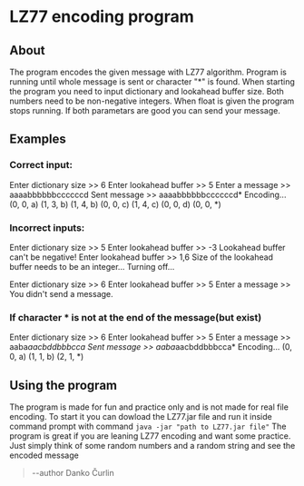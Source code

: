 # LZ77 encoding program

## About
The program encodes the given message with LZ77 algorithm. Program is running until whole message is sent or character "*" is found. When starting the program you need to input dictionary and lookahead buffer size. Both numbers need to be non-negative integers. When float is given the program stops running. If both parametars are good you can send your message.

## Examples 

### Correct input:
Enter dictionary size >> 6
Enter lookahead buffer >> 5
Enter a message >> aaaabbbbbbccccccd
Sent message >> aaaabbbbbbccccccd*
Encoding...
(0, 0, a)  (1, 3, b)  (1, 4, b)  (0, 0, c)  (1, 4, c)  (0, 0, d)  (0, 0, *)

### Incorrect inputs:
Enter dictionary size >> 5
Enter lookahead buffer >> -3
Lookahead buffer can't be negative! 
Enter lookahead buffer >> 1,6
Size of the lookahead buffer needs to be an integer... Turning off...

Enter dictionary size >> 6
Enter lookahead buffer >> 5
Enter a message >> 
You didn't send a message.

### If character * is not at the end of the message(but exist)
Enter dictionary size >> 6
Enter lookahead buffer >> 5
Enter a message >> aaba*aacbddbbbcca
Sent message >> aaba*aacbddbbbcca*
Encoding...
(0, 0, a)  (1, 1, b)  (2, 1, *)


## Using the program
The program is made for fun and practice only and is not made for real file encoding. To start it you can dowload the LZ77.jar file and run it inside command prompt with command ``` java -jar "path to LZ77.jar file" ```
The program is great if you are leaning LZ77 encoding and want some practice. Just simply think of some random numbers and a random string and see the encoded message 
> --author Danko Čurlin
